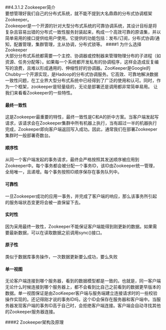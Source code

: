 ##4.3.1.2 Zookeeper简介  
要想管理好我们自己的分布式系统，就不能不提到大名鼎鼎的分布式协调框架Zookeeper。  
Zookeeper是一个开源的针对大型分布式系统的可靠协调系统，其设计目标是将复杂且容易出错的分布式一致性服务封装起来，构成一个高效可靠的原语集，并以简单易用的接口提供给用户使用。它提供的功能包括：发布/订阅，分布式协调/通知，配置管理，集群管理，主从协调，分布式锁等。
####1 为什么选择Zookeeper  
大部分分布式系统都需要一个主控、协调器或控制器来管理物理分布的子进程（如资源、任务分配等）。如果每一个系统都开发私有的协调程序，这样会造成反复编写的浪费，且难以形成通用的、伸缩性好的协调器。ZooKeeper是Google的Chubby一个开源实现，是Hadoop的分布式协调服务。它高效、可靠地解决数据一致性问题，在工业界大型分布式系统中已经得到了广泛的使用和认可。同时，作为一个框架，zookeeper是轻量级的，无论是部署还是调用都非常简单易用。
让我们来看看Zookeeper的一些特性。
#### 最终一致性  
这是Zookeeper最重要的特性，最终一致性是C和A的折中方案。当客户端发起写请求，该请求会在Zookeeper集群中所有机器上执行，当有超过一半的机器执行完成，Zookeeper即向客户端返回写入成功。因此，通常我们在部署Zookeeper集群时一般部署奇数台。
#### 顺序性  
从同一个客户端发起的事务请求，最终会严格按照其发送顺序被应用到Zookeeper中。每个事务都会被分配一个事务ID，该ID由Zookeeper统一管理，全局唯一，且递增。每个事务按照ID顺序保存在事务队列中。
#### 可靠性  
一旦Zookeeper成功的应用一事务，并完成了客户端的响应，那么该事务所引起的服务端状态变更将会被一直保留下去。
#### 实时性  
因为采用最终一致性，Zookeeper不能保证客户端能得到刚更新的数据。如果需要最新数据，可以在读取数据之前调用sync()接口。  
#### 原子性  
类似于数据库事务操作，一次数据更新要么成功，要么失败  
#### 单一视图  
无论客户端连接到哪个服务器，看到的数据模型都是一致的。也就是，同一客户端无论什么时候连接到哪个服务器上，都不会看到比自己之前看到的数据更早版本的数据。单一视图保证是由ZooKeeper客户端与服务端建立连接请求时的一些校验操作实现的。还记得刚才说的事务ID吗，这个ID会保存在服务器和客户端中。当服务器发现客户端的事务ID高于自己时，会拒绝客户端连接。客户端会自动寻找其他的Zookeeper服务器连接。

####2 Zookeeper架构及原理  


